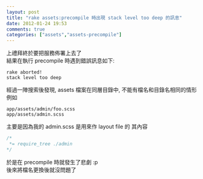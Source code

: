 ```yaml
---
layout: post
title: "rake assets:precompile 時出現 stack level too deep 的訊息"
date: 2012-01-24 19:53
comments: true
categories: ["assets","assets-precompile"]
---
```

上禮拜終於要把服務佈署上去了  
結果在執行 precompile 時遇到錯誤訊息如下:
<!-- more -->

```
rake aborted!
stack level too deep
```

經過一陣搜索後發現, assets 檔案在同層目錄中, 不能有檔名和目錄名相同的情形  
例如

```
app/assets/admin/foo.scss
app/assets/admin.scss
```

主要是因為我的 admin.scss 是用來作 layout file 的
其內容

```css
/*
 *= require_tree ./admin
*/
```

於是在 precompile 時就發生了悲劇 :p  
後來將檔名更換後就沒問題了
